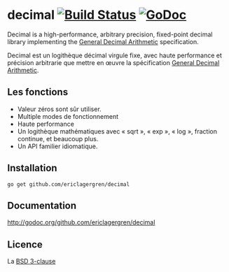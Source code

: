 # decimal [![Build Status](https://travis-ci.org/ericlagergren/decimal.png?branch=master)](https://travis-ci.org/ericlagergren/decimal) [![GoDoc](https://godoc.org/github.com/ericlagergren/decimal?status.svg)](https://godoc.org/github.com/ericlagergren/decimal)

Decimal is a high-performance, arbitrary precision, fixed-point decimal library
implementing the [General Decimal Arithmetic](http://speleotrove.com/decimal/)
specification.

Decimal est un logithèque décimal virgule fixe, avec haute performance et
précision arbitrarie que mettre en œuvre la spécification
[General Decimal Arithmetic](http://speleotrove.com/decimal/).

## Les fonctions

 * Valeur zéros sont sûr utiliser.
 * Multiple modes de fonctionnement 
 * Haute performance
 * Un logithèque mathématiques avec « sqrt », « exp », « log », fraction continue, et beaucoup plus.
 * Un API familier idiomatique.

## Installation

`go get github.com/ericlagergren/decimal`

## Documentation

http://godoc.org/github.com/ericlagergren/decimal

## Licence

La [BSD 3-clause](https://github.com/ericlagergren/decimal/blob/master/LICENSE)
